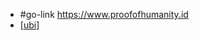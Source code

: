 - #go-link https://www.proofofhumanity.id
- [[ubi]]

[//begin]: # "Autogenerated link references for markdown compatibility"
[ubi]: ubi.md "ubi"
[//end]: # "Autogenerated link references"

